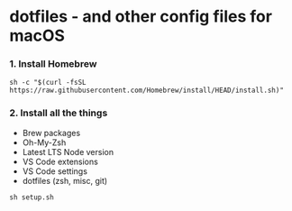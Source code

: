 # dotfiles - and other config files for macOS

### 1. Install Homebrew

```
sh -c "$(curl -fsSL https://raw.githubusercontent.com/Homebrew/install/HEAD/install.sh)"
```

### 2. Install all the things

- Brew packages
- Oh-My-Zsh
- Latest LTS Node version
- VS Code extensions
- VS Code settings
- dotfiles (zsh, misc, git)

```
sh setup.sh
```
